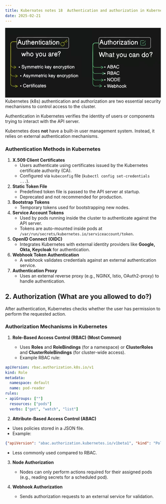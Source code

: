 ```yaml
---
title: Kubernates notes 18  Authentication and authorization in Kubernetes
date: 2025-02-21
---
```



![alt text](Pastedimage20250130111146.png)
Kubernetes (k8s) authentication and authorization are two essential security mechanisms to control access to the cluster.

Authentication in Kubernetes verifies the identity of users or components trying to interact with the API server.

Kubernetes does **not** have a built-in user management system. Instead, it relies on external authentication mechanisms.

### **Authentication Methods in Kubernetes**

1. **X.509 Client Certificates**
    - Users authenticate using certificates issued by the Kubernetes certificate authority (CA).
    - Configured via `kubeconfig` file (`kubectl config set-credentials ...`).
2. **Static Token File**
    - Predefined token file is passed to the API server at startup.
    - Deprecated and not recommended for production.
3. **Bootstrap Tokens**
    - Temporary tokens used for bootstrapping new nodes.
4. **Service Account Tokens**
    - Used by pods running inside the cluster to authenticate against the API server.
    - Tokens are auto-mounted inside pods at `/var/run/secrets/kubernetes.io/serviceaccount/token`.
5. **OpenID Connect (OIDC)**
    - Integrates Kubernetes with external identity providers like **Google, Okta, Keycloak** for authentication.
6. **Webhook Token Authentication**
    - A webhook validates credentials against an external authentication service.
7. **Authentication Proxy**
    - Uses an external reverse proxy (e.g., NGINX, Istio, OAuth2-proxy) to handle authentication.


## **2. Authorization (What are you allowed to do?)**

After authentication, Kubernetes checks whether the user has permission to perform the requested action.

### **Authorization Mechanisms in Kubernetes**

1. **Role-Based Access Control (RBAC) (Most Common)**
    
    - Uses **Roles** and **RoleBindings** (for a namespace) or **ClusterRoles** and **ClusterRoleBindings** (for cluster-wide access).
    - Example RBAC rule:

```yaml
apiVersion: rbac.authorization.k8s.io/v1
kind: Role
metadata:
  namespace: default
  name: pod-reader
rules:
- apiGroups: [""]
  resources: ["pods"]
  verbs: ["get", "watch", "list"]
```

2. **Attribute-Based Access Control (ABAC)**

- Uses policies stored in a JSON file.
- Example:

```json
{"apiVersion": "abac.authorization.kubernetes.io/v1beta1", "kind": "Policy", "spec": {"user": "dev-user", "namespace": "default", "resource": "pods", "readonly": true}}
```

- Less commonly used compared to RBAC.

3. **Node Authorization**
    - Nodes can only perform actions required for their assigned pods (e.g., reading secrets for a scheduled pod).

4. **Webhook Authorization**
    - Sends authorization requests to an external service for validation.
